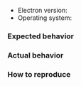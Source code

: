* Electron version:
* Operating system:

### Expected behavior

<!-- what do you think should happen? -->

### Actual behavior

<!-- what actually happens? -->

### How to reproduce

<!-- For bugs, provide sample code or a repo URL that demos the problem -->
